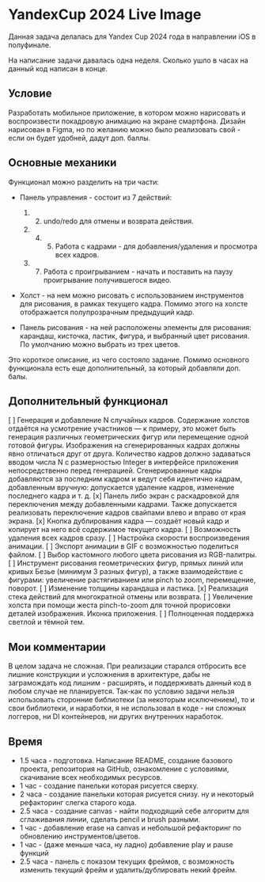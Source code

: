 # YandexCup 2024 Live Image

Данная задача делалась для Yandex Cup 2024 года в направлении iOS в полуфинале.

На написание задачи давалась одна неделя. Сколько ушло в часах на данный код написан в конце.

## Условие
Разработать мобильное приложение, в котором можно нарисовать и воспроизвести покадровую анимацию на экране смартфона.
Дизайн нарисован в Figma, но по желанию можно было реализовать свой - если он будет удобней, дадут доп. баллы.

## Основные механики
Функционал можно разделить на три части:
* Панель управления - состоит из 7 действий: 
    1. 2. undo/redo для отмены и возврата действия.
    3. 4. 5. Работа с кадрами - для добавления/удаления и просмотра всех кадров.
    6. 7. Работа с проигрыванием - начать и поставить на паузу проигрывание получившегося видео.
    
* Холст - на нем можно рисовать с использованием инструментов для рисования, в рамках текущего кадра. Помимо этого на холсте отображается полупрозрачным предыдущий кадр.

* Панель рисования - на ней расположены элементы для рисования: карандаш, кисточка, ластик, фигура, и выбранный цвет рисования. По умолчанию можно выбрать из трех цветов. 

Это короткое описание, из чего состояло задание. Помимо основного функционала есть еще дополнительный, за который добавляли доп. балы. 

## Дополнительный функционал
[ ] Генерация и добавление N случайных кадров. Содержание холстов отдаётся на усмотрение участников — к примеру, это может быть генерация различных геометрических фигур или перемещение одной готовой фигуры. Изображения на сгенерированных кадрах должны явно отличаться друг от друга. Количество кадров должно задаваться вводом числа N с размерностью Integer в интерфейсе приложения непосредственно перед генерацией. Сгенерированные кадры добавляются за последним кадром и ведут себя идентично кадрам, добавленным вручную: допускается удаление кадров, изменение последнего кадра и т. д.
[x] Панель либо экран с раскадровкой для переключения между добавленными кадрами. Также допускается реализовать переключение кадров свайпами влево и вправо от края экрана.
[x] Кнопка дублирования кадра — создаёт новый кадр и копирует на него всё содержимое текущего кадра.
[ ] Возможность удаления всех кадров сразу.
[ ] Настройка скорости воспроизведения анимации.
[ ] Экспорт анимации в GIF с возможностью поделиться файлом.
[ ] Выбор кастомного любого цвета рисования из RGB-палитры.
[ ] Инструмент рисования геометрических фигур, прямых линий или кривых Безье (минимум 3 разных фигур), а также взаимодействие с фигурами: увеличение растягиванием или pinch to zoom, перемещение, поворот.
[ ] Изменение толщины карандаша и ластика.
[x] Реализация стека действий для многократной отмены или возврата.
[ ] Увеличение холста при помощи жеста pinch-to-zoom для точной прорисовки деталей изображения.
Иконка приложения.
[ ] Полноценная поддержка светлой и тёмной тем.


## Мои комментарии
В целом задача не сложная. При реализации старался отбросить все лишние конструкции и усложнения в архитектуре, дабы не заграмождать код лишним - расширять, и поддерживать данный код в любом случае не планируется.
Так-как по условию задачи нельзя использовать сторонние библиотеки (за некоторым исключением), то и свои библиотеки, и наработки, я не использовал в коде - ни сложных логгеров, ни DI контейнеров, ни других внутренних наработок.  

## Время
* 1.5 часа - подготовка. Написание README, создание базового проекта, репозитория на GitHub, ознакомление с условиями, скачивание всех необходимых ресурсов.
* 1 час - создание панельки которая рисуется сверху.
* 2 часа - создание панельки которая рисуется снизу. ну и некоторый рефакторинг слегка старого кода.
* 2.5 часа - создание canvas - найти подходящий себе алгоритм для сглаживания линии, сделать pencil и brush разными. 
* 1 час - добавление erase на canvas и небольшой рефакторинг по обновлению инструментов/цветов.
* 1 час - (даже меньше часа, ну ладно) добавление play и pause функций
* 2.5 часа - панель с показом текущих фреймов, с возможность изменить текущий фрейм и удалить/дублировать некий фрейм.
